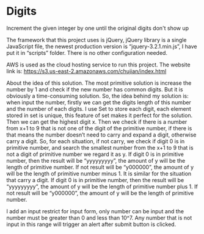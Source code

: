 # Digits
Increment the given integer by one until the original digits don't show up

The framework that this project uses is jQuery, jQuery library is a single JavaScript file, the newest production version is “jquery-3.2.1.min.js”, I have put it in “scripts” folder. There is no other configuration needed.

AWS is used as the cloud hosting service to run this project. The website link is: https://s3.us-east-2.amazonaws.com/chujian/index.html

About the idea of this solution. The most primitive solution is increase the number by 1 and check if the new number has common digits. But it is obviously a time-consuming solution. So, the idea behind my solution is: when input the number, firstly we can get the digits length of this number and the number of each digits. I use Set to store each digit, each element stored in set is unique, this feature of set makes it perfect for the solution. Then we can get the highest digit x. Then we check if there is a number from x+1 to 9 that is not one of the digit of the primitive number, if there is that means the number doesn’t need to carry and expand a digit, otherwise carry a digit. So, for each situation, if not carry, we check if digit 0 is in primitive number, and search the smallest number from the x+1 to 9 that is not a digit of primitive number we regard it as y. If digit 0 is in primitive number, then the result will be “yyyyyyyyy”, the amount of y will be the length of primitive number. If not result will be “y000000”, the amount of y will be the length of primitive number minus 1. It is similar for the situation that carry a digit. If digit 0 is in primitive number, then the result will be “yyyyyyyyy”, the amount of y will be the length of primitive number plus 1. If not result will be “y000000”, the amount of y will be the length of primitive number.

I add an input restrict for input form, only number can be input and the number must be greater than 0 and less than 10^7. Any number that is not input in this range will trigger an alert after submit button is clicked.
